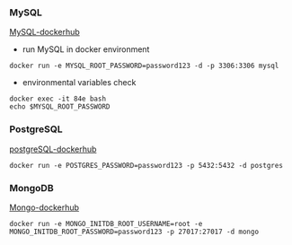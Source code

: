 ### MySQL
[MySQL-dockerhub](https://hub.docker.com/_/mysql)
- run MySQL in docker environment
```shell
docker run -e MYSQL_ROOT_PASSWORD=password123 -d -p 3306:3306 mysql
```

- environmental variables check
```shell
docker exec -it 84e bash
echo $MYSQL_ROOT_PASSWORD 
```

### PostgreSQL
[postgreSQL-dockerhub](https://hub.docker.com/_/postgres)
```shell
docker run -e POSTGRES_PASSWORD=password123 -p 5432:5432 -d postgres
```

### MongoDB
[Mongo-dockerhub](https://hub.docker.com/_/mongo)
```shell
docker run -e MONGO_INITDB_ROOT_USERNAME=root -e MONGO_INITDB_ROOT_PASSWORD=password123 -p 27017:27017 -d mongo
```